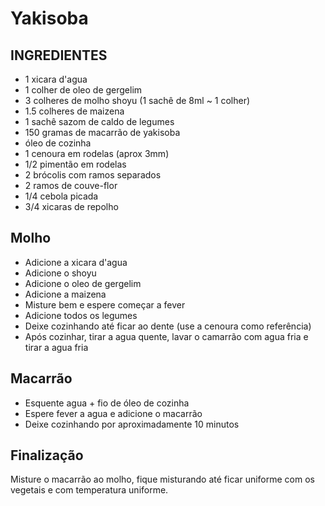 # Yakisoba

## INGREDIENTES
- 1 xicara d'agua
- 1 colher de oleo de gergelim
- 3 colheres de molho shoyu (1 sachê de 8ml ~ 1 colher)
- 1.5 colheres de maizena 
- 1 sachê sazom de caldo de legumes
- 150 gramas de macarrão de yakisoba
- óleo de cozinha
- 1 cenoura em rodelas (aprox 3mm)
- 1/2 pimentão em rodelas
- 2 brócolis com ramos separados
- 2 ramos de couve-flor
- 1/4 cebola picada
- 3/4 xicaras de repolho

## Molho
- Adicione a xicara d'agua
- Adicione o shoyu
- Adicione o oleo de gergelim
- Adicione a maizena
- Misture bem e espere começar a fever
- Adicione todos os legumes
- Deixe cozinhando até ficar ao dente (use a cenoura como referência)
- Após cozinhar, tirar a agua quente, lavar o camarrão com agua fria e tirar a agua fria

## Macarrão
- Esquente agua + fio de óleo de cozinha
- Espere fever a agua e adicione o macarrão
- Deixe cozinhando por aproximadamente 10 minutos

## Finalização
Misture o macarrão ao molho, fique misturando até ficar uniforme com os vegetais e com temperatura uniforme.
